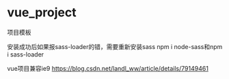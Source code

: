# vue_project
项目模板

安装成功后如果报sass-loader的错，需要重新安装sass
npm i node-sass和npm i sass-loader

vue项目兼容ie9
https://blog.csdn.net/landl_ww/article/details/79149461
